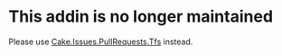 # This addin is no longer maintained

Please use [Cake.Issues.PullRequests.Tfs](https://github.com/cake-contrib/Cake.Issues.PullRequests.Tfs) instead.
